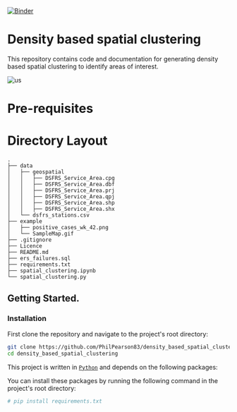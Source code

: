 [![Binder](https://mybinder.org/badge_logo.svg)](https://mybinder.org/v2/gh/PhilPearson83/density_based_spatial_clustering/HEAD?filepath=spatial_clustering.ipynb)

# Density based spatial clustering
This repository contains code and documentation for generating density based spatial clustering to identify areas of interest.

![us](./example/exampl.png)

# Pre-requisites


# Directory Layout

```
.
├── data
│   ├── geospatial
│   │   ├── DSFRS_Service_Area.cpg
│   │   ├── DSFRS_Service_Area.dbf
│   │   ├── DSFRS_Service_Area.prj
│   │   ├── DSFRS_Service_Area.qpj
│   │   ├── DSFRS_Service_Area.shp
│   │   ├── DSFRS_Service_Area.shx
│   └── dsfrs_stations.csv
├── example
│   ├── positive_cases_wk_42.png
│   └── SampleMap.gif
├── .gitignore
├── Licence
├── README.md
├── ers_failures.sql
├── requirements.txt
├── spatial_clustering.ipynb
└── spatial_clustering.py
```
## Getting Started.

### Installation
First clone the repository and navigate to the project's root directory:
```bash
git clone https://github.com/PhilPearson83/density_based_spatial_clustering.git
cd density_based_spatial_clustering
```

This project is written in [`Python`](https://www.python.org/) and depends on the following packages:

You can install these packages by running the following command in the project's root directory:

```bash
# pip install requirements.txt 
```
